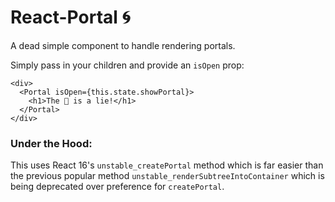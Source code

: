 # React-Portal 🌀

A dead simple component to handle rendering portals. 

Simply pass in your children and provide an `isOpen` prop:

```JSX
<div>
  <Portal isOpen={this.state.showPortal}>
    <h1>The 🍰 is a lie!</h1>
  </Portal>
</div>
```

### Under the Hood:

This uses React 16's `unstable_createPortal` method which is far easier than the previous popular method `unstable_renderSubtreeIntoContainer`
which is being deprecated over preference for `createPortal`.
